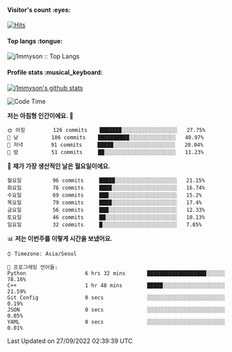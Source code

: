<h4>Visitor's count :eyes:</h4>

[![Hits](https://hits.seeyoufarm.com/api/count/incr/badge.svg?url=https%3A%2F%2Fgithub.com%2Fj1mmyson&count_bg=%2379C83D&title_bg=%23555555&icon=&icon_color=%23E7E7E7&title=hits&edge_flat=false)](https://hits.seeyoufarm.com)

<h4>Top langs :tongue:</h4>

<p><img src="https://github-readme-stats.vercel.app/api/top-langs/?username=j1mmyson&hide=html&langs_count=8&theme=tokyonight&layout=compact" alt="j1mmyson :: Top Langs" /></p>

<h4>Profile stats :musical_keyboard:</h4>

[![j1mmyson's github stats](https://github-readme-stats.vercel.app/api?username=j1mmyson&show_icons=true&theme=merko&hide=["contribs","issues"])](https://github.com/j1mmyson)

<!--START_SECTION:waka-->
![Code Time](http://img.shields.io/badge/Code%20Time-27%20hrs%2036%20mins-blue)

**저는 아침형 인간이에요. 🐤** 

```text
🌞 아침         126 commits    ███████░░░░░░░░░░░░░░░░░░   27.75% 
🌆 낮　         186 commits    ██████████░░░░░░░░░░░░░░░   40.97% 
🌃 저녁         91 commits     █████░░░░░░░░░░░░░░░░░░░░   20.04% 
🌙 밤　         51 commits     ██░░░░░░░░░░░░░░░░░░░░░░░   11.23%

```
📅 **제가 가장 생산적인 날은 월요일이에요.** 

```text
월요일          96 commits     █████░░░░░░░░░░░░░░░░░░░░   21.15% 
화요일          76 commits     ████░░░░░░░░░░░░░░░░░░░░░   16.74% 
수요일          69 commits     ███░░░░░░░░░░░░░░░░░░░░░░   15.2% 
목요일          79 commits     ████░░░░░░░░░░░░░░░░░░░░░   17.4% 
금요일          56 commits     ███░░░░░░░░░░░░░░░░░░░░░░   12.33% 
토요일          46 commits     ██░░░░░░░░░░░░░░░░░░░░░░░   10.13% 
일요일          32 commits     █░░░░░░░░░░░░░░░░░░░░░░░░   7.05%

```


📊 **저는 이번주를 이렇게 시간을 보냈어요.** 

```text
⌚︎ Timezone: Asia/Seoul

💬 프로그래밍 언어들: 
Python                   6 hrs 32 mins       ███████████████████░░░░░░   78.16% 
C++                      1 hr 48 mins        █████░░░░░░░░░░░░░░░░░░░░   21.59% 
Git Config               0 secs              ░░░░░░░░░░░░░░░░░░░░░░░░░   0.19% 
JSON                     0 secs              ░░░░░░░░░░░░░░░░░░░░░░░░░   0.05% 
YAML                     0 secs              ░░░░░░░░░░░░░░░░░░░░░░░░░   0.01%

```


 Last Updated on 27/09/2022 02:39:39 UTC
<!--END_SECTION:waka-->
